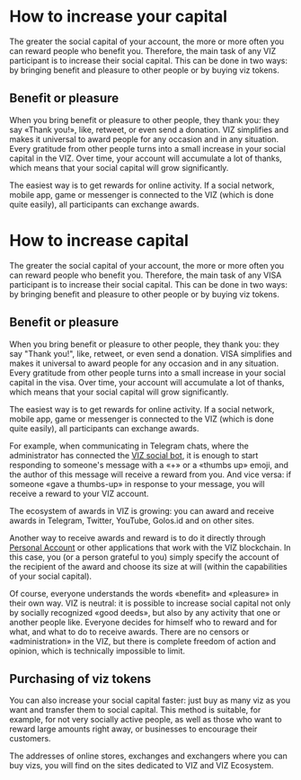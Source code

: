 # How to increase your capital

The greater the social capital of your account, the more or more often you can reward people who benefit you. Therefore, the main task of any VIZ participant is to increase their social capital. This can be done in two ways: by bringing benefit and pleasure to other people or by buying viz tokens.

## Benefit or pleasure

When you bring benefit or pleasure to other people, they thank you: they say «Thank you!», like, retweet, or even send a donation. VIZ simplifies and makes it universal to award people for any occasion and in any situation. Every gratitude from other people turns into a small increase in your social capital in the VIZ. Over time, your account will accumulate a lot of thanks, which means that your social capital will grow significantly.

The easiest way is to get rewards for online activity. If a social network, mobile app, game or messenger is connected to the VIZ (which is done quite easily), all participants can exchange awards.

# How to increase capital

The greater the social capital of your account, the more or more often you can reward people who benefit you. Therefore, the main task of any VISA participant is to increase their social capital. This can be done in two ways: by bringing benefit and pleasure to other people or by buying viz tokens.

## Benefit or pleasure

When you bring benefit or pleasure to other people, they thank you: they say "Thank you!", like, retweet, or even send a donation. VISA simplifies and makes it universal to award people for any occasion and in any situation. Every gratitude from other people turns into a small increase in your social capital in the visa. Over time, your account will accumulate a lot of thanks, which means that your social capital will grow significantly.

The easiest way is to get rewards for online activity. If a social network, mobile app, game or messenger is connected to the VIZ (which is done quite easily), all participants can exchange awards.

For example, when communicating in Telegram chats, where the administrator has connected the [VIZ social bot](https://t.me/viz_social_bot), it is enough to start responding to someone's message with a «+» or a «thumbs up» emoji, and the author of this message will receive a reward from you. And vice versa: if someone «gave a thumbs-up» in response to your message, you will receive a reward to your VIZ account.

The ecosystem of awards in VIZ is growing: you can award and receive awards in Telegram, Twitter, YouTube, Golos.id and on other sites.

Another way to receive awards and reward is to do it directly through [Personal Account](https://my.viz.plus) or other applications that work with the VIZ blockchain. In this case, you \(or a person grateful to you) simply specify the account of the recipient of the award and choose its size at will (within the capabilities of your social capital).

Of course, everyone understands the words «benefit» and «pleasure» in their own way. VIZ is neutral: it is possible to increase social capital not only by socially recognized «good deeds», but also by any activity that one or another people like. Everyone decides for himself who to reward and for what, and what to do to receive awards. There are no censors or «administration» in the VIZ, but there is complete freedom of action and opinion, which is technically impossible to limit.

## Purchasing of viz tokens

You can also increase your social capital faster: just buy as many viz as you want and transfer them to social capital. This method is suitable, for example, for not very socially active people, as well as those who want to reward large amounts right away, or businesses to encourage their customers.

The addresses of online stores, exchanges and exchangers where you can buy vizs, you will find on the sites dedicated to VIZ and VIZ Ecosystem.
